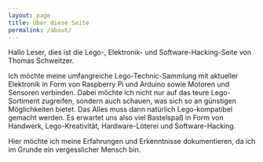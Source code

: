 ```yaml
---
layout: page
title: Über diese Seite
permalink: /about/
---
```


Hallo Leser,
dies ist die Lego-, Elektronik- und Software-Hacking-Seite von Thomas Schweitzer. 

Ich möchte meine umfangreiche Lego-Technic-Sammlung mit aktueller Elektronik in Form von Raspberry Pi und Arduino sowie Motoren und Sensoren verbinden. Dabei möchte ich nicht nur auf das teure Lego-Sortiment zugreifen, sondern auch schauen, was sich so an günstigen Möglichkeiten bietet. Das Alles muss dann natürlich Lego-kompatibel gemacht werden. Es erwartet uns also viel Bastelspaß in Form von Handwerk, Lego-Kreativität, Hardware-Löterei und Software-Hacking.

Hier möchte ich meine Erfahrungen und Erkenntnisse dokumentieren, da ich im Grunde ein vergesslicher Mensch bin. 
